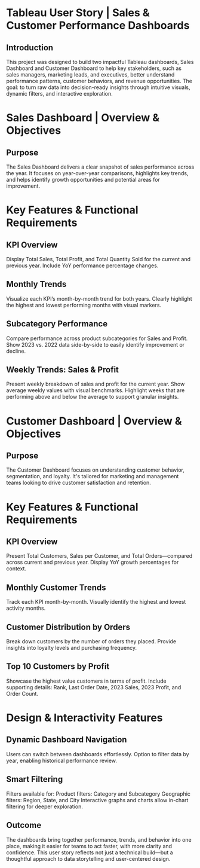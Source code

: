 # Tableau User Story | Sales & Customer Performance Dashboards
## Introduction
This project was designed to build two impactful Tableau dashboards, Sales Dashboard and Customer Dashboard to help key stakeholders, such as sales managers, marketing leads, and executives, better understand performance patterns, customer behaviors, and revenue opportunities.
The goal: to turn raw data into decision-ready insights through intuitive visuals, dynamic filters, and interactive exploration.
# Sales Dashboard | Overview & Objectives
## Purpose
The Sales Dashboard delivers a clear snapshot of sales performance across the year. It focuses on year-over-year comparisons, highlights key trends, and helps identify growth opportunities and potential areas for improvement.
# Key Features & Functional Requirements
## KPI Overview
Display Total Sales, Total Profit, and Total Quantity Sold for the current and previous year.
Include YoY performance percentage changes.
## Monthly Trends
Visualize each KPI’s month-by-month trend for both years.
Clearly highlight the highest and lowest performing months with visual markers.
## Subcategory Performance
Compare performance across product subcategories for Sales and Profit.
Show 2023 vs. 2022 data side-by-side to easily identify improvement or decline.
## Weekly Trends: Sales & Profit
Present weekly breakdown of sales and profit for the current year.
Show average weekly values with visual benchmarks.
Highlight weeks that are performing above and below the average to support granular insights.
# Customer Dashboard | Overview & Objectives
## Purpose
The Customer Dashboard focuses on understanding customer behavior, segmentation, and loyalty. It's tailored for marketing and management teams looking to drive customer satisfaction and retention.
# Key Features & Functional Requirements
## KPI Overview
Present Total Customers, Sales per Customer, and Total Orders—compared across current and previous year.
Display YoY growth percentages for context.
## Monthly Customer Trends
Track each KPI month-by-month.
Visually identify the highest and lowest activity months.
## Customer Distribution by Orders
Break down customers by the number of orders they placed.
Provide insights into loyalty levels and purchasing frequency.
## Top 10 Customers by Profit
Showcase the highest value customers in terms of profit.
Include supporting details: Rank, Last Order Date, 2023 Sales, 2023 Profit, and Order Count.
# Design & Interactivity Features
## Dynamic Dashboard Navigation
Users can switch between dashboards effortlessly.
Option to filter data by year, enabling historical performance review.
## Smart Filtering
Filters available for:
Product filters: Category and Subcategory
Geographic filters: Region, State, and City
Interactive graphs and charts allow in-chart filtering for deeper exploration.
## Outcome
The dashboards bring together performance, trends, and behavior into one place, making it easier for teams to act faster, with more clarity and confidence.
This user story reflects not just a technical build—but a thoughtful approach to data storytelling and user-centered design.






